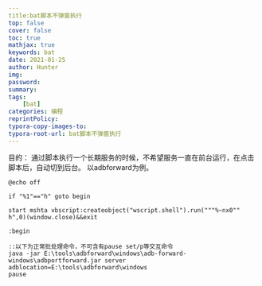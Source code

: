 ```yaml
---
title:bat脚本不弹窗执行
top: false
cover: false
toc: true
mathjax: true
keywords: bat
date: 2021-01-25
author: Hunter
img:
password:
summary:
tags:
	[bat]
categories: 编程
reprintPolicy:
typora-copy-images-to: 
typora-root-url: bat脚本不弹窗执行
---
```

目的：
  通过脚本执行一个长期服务的时候，不希望服务一直在前台运行，在点击脚本后，自动切到后台。
  以adbforward为例。
  
 ```shell
 @echo off

if "%1"=="h" goto begin

start mshta vbscript:createobject("wscript.shell").run("""%~nx0"" h",0)(window.close)&&exit

:begin

::以下为正常批处理命令，不可含有pause set/p等交互命令
java -jar E:\tools\adbforward\windows\adb-forward-windows\adbportforward.jar server adblocation=E:\tools\adbforward\windows
pause

 ```
